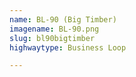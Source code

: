 ```yaml
---
name: BL-90 (Big Timber)
imagename: BL-90.png
slug: bl90bigtimber
highwaytype: Business Loop

---
```

